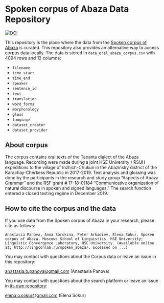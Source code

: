 # Spoken corpus of Abaza Data Repository

[![DOI](https://zenodo.org/badge/530969983.svg)](https://zenodo.org/badge/latestdoi/530969983)

This repository is the place where the data from the [Spoken corpus of Abaza](http://lingconlab.ru/spoken_abaza/) is curated. This repository also provides an alternative way to access corpus data locally. The data is stored in `data_oral_abaza_corpus.csv` with 4094 rows and 13 columns:

* `filename`
* `time_start`
* `time_end`
* `speaker`
* `sentence_id`
* `text`
* `translation`
* `word_forms`
* `morphonology`
* `gloss`
* `language`
* `dataset_creator`
* `dataset_provider`

## About corpus

The corpus contains oral texts of the Tapanta dialect of the Abaza language. Recording were made during a joint HSE University / RSUH expeditions to the village of Inzhich-Chukun in the Abazinsky district of the Karachay-Cherkess Republic in 2017-2019. Text analysis and glossing was done by the participants in the research and study group “Aspects of Abaza Grammar” and the RSF grant # 17-18-01184 “Communicative organization of natural discourse in spoken and signed languages.” The search function entered a closed testing regime in December 2019.

## How to cite the corpus and the data

If you use data from the Spoken corpus of Abaza in your research, please cite as follows:

```
Anastasia Panova, Anna Sorokina, Peter Arkadiev, Elena Sokur. Spoken corpus of Abaza. Moscow: School of Linguistics, HSE University; Linguistic Convergence Laboratory, HSE University. (Available online at: http://lingconlab.ru/spoken_abaza/, accessed on ...)
```

You may contact with questions about the Corpus data or leave an issue in this repository:

anastasia.b.panova@gmail.com (Anastasia Panova)

You may contact with questions about the search platform or leave an issue in [its own repository](https://github.com/LingConLab/Abaza_corpus):

elena.o.sokur@gmail.com (Elena Sokur)
